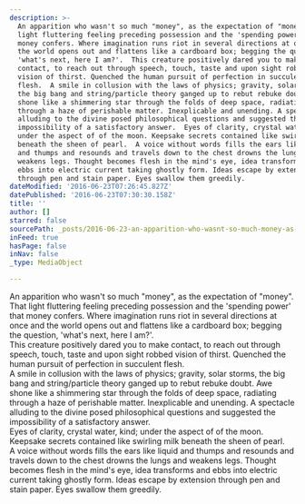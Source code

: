 ```yaml
---
description: >-
  An apparition who wasn't so much "money", as the expectation of "money". That
  light fluttering feeling preceding possession and the 'spending power' that
  money confers. Where imagination runs riot in several directions at once and
  the world opens out and flattens like a cardboard box; begging the question,
  'what's next, here I am?'.  This creature positively dared you to make
  contact, to reach out through speech, touch, taste and upon sight robbed
  vision of thirst. Quenched the human pursuit of perfection in succulent
  flesh.  A smile in collusion with the laws of physics; gravity, solar storms,
  the big bang and string/particle theory ganged up to rebut rebuke doubt. Awe
  shone like a shimmering star through the folds of deep space, radiating
  through a haze of perishable matter. Inexplicable and unending. A spectacle
  alluding to the divine posed philosophical questions and suggested the
  impossibility of a satisfactory answer.  Eyes of clarity, crystal water, kind;
  under the aspect of of the moon. Keepsake secrets contained like swirling milk
  beneath the sheen of pearl.  A voice without words fills the ears like liquid
  and thumps and resounds and travels down to the chest drowns the lungs and
  weakens legs. Thought becomes flesh in the mind's eye, idea transforms and
  ebbs into electric current taking ghostly form. Ideas escape by extension
  through pen and stain paper. Eyes swallow them greedily.
dateModified: '2016-06-23T07:26:45.827Z'
datePublished: '2016-06-23T07:30:30.158Z'
title: ''
author: []
starred: false
sourcePath: _posts/2016-06-23-an-apparition-who-wasnt-so-much-money-as-the-expectation.md
inFeed: true
hasPage: false
inNav: false
_type: MediaObject

---
```

An apparition who wasn't so much "money", as the expectation of "money". That light fluttering feeling preceding possession and the 'spending power' that money confers. Where imagination runs riot in several directions at once and the world opens out and flattens like a cardboard box; begging the question, 'what's next, here I am?'.  
This creature positively dared you to make contact, to reach out through speech, touch, taste and upon sight robbed vision of thirst. Quenched the human pursuit of perfection in succulent flesh.  
A smile in collusion with the laws of physics; gravity, solar storms, the big bang and string/particle theory ganged up to rebut rebuke doubt. Awe shone like a shimmering star through the folds of deep space, radiating through a haze of perishable matter. Inexplicable and unending. A spectacle alluding to the divine posed philosophical questions and suggested the impossibility of a satisfactory answer.  
Eyes of clarity, crystal water, kind; under the aspect of of the moon. Keepsake secrets contained like swirling milk beneath the sheen of pearl.  
A voice without words fills the ears like liquid and thumps and resounds and travels down to the chest drowns the lungs and weakens legs. Thought becomes flesh in the mind's eye, idea transforms and ebbs into electric current taking ghostly form. Ideas escape by extension through pen and stain paper. Eyes swallow them greedily.